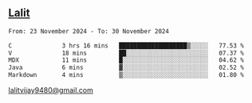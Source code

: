 ## [Lalit](https://lalit.sh)

<!--START_SECTION:waka-->

```txt
From: 23 November 2024 - To: 30 November 2024

C              3 hrs 16 mins   ███████████████████▒░░░░░   77.53 %
V              18 mins         ██░░░░░░░░░░░░░░░░░░░░░░░   07.37 %
MDX            11 mins         █░░░░░░░░░░░░░░░░░░░░░░░░   04.62 %
Java           6 mins          ▓░░░░░░░░░░░░░░░░░░░░░░░░   02.52 %
Markdown       4 mins          ▒░░░░░░░░░░░░░░░░░░░░░░░░   01.80 %
```

<!--END_SECTION:waka-->

lalitvijay9480@gmail.com
